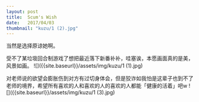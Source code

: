 ```yaml
---
layout: post
title:  Scum's Wish
date:   2017/04/03
thumbnail: "kuzu/1 (2).jpg"
---
```


当然是选择原谅她啊。

受不了某垃圾回合制游戏了想把最近落下新番补补，哇塞诶，本愿画面真的是美，风景如画。
![]({{site.baseurl}}/assets/img/kuzu/1 (1).jpg)

对老师说的欲望会膨胀伤到对方有过切身体会，但是狡诈如我怕是这辈子也到不了老师的境界，希望所有喜欢的人和喜欢的人的喜欢的人都能「健康的活着」吧w
![]({{site.baseurl}}/assets/img/kuzu/1 (3).jpg)